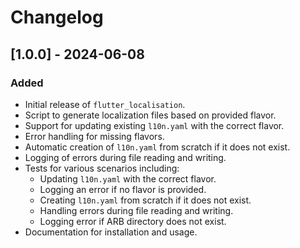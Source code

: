 # Changelog

## [1.0.0] - 2024-06-08
### Added
- Initial release of `flutter_localisation`.
- Script to generate localization files based on provided flavor.
- Support for updating existing `l10n.yaml` with the correct flavor.
- Error handling for missing flavors.
- Automatic creation of `l10n.yaml` from scratch if it does not exist.
- Logging of errors during file reading and writing.
- Tests for various scenarios including:
    - Updating `l10n.yaml` with the correct flavor.
    - Logging an error if no flavor is provided.
    - Creating `l10n.yaml` from scratch if it does not exist.
    - Handling errors during file reading and writing.
    - Logging error if ARB directory does not exist.
- Documentation for installation and usage.

